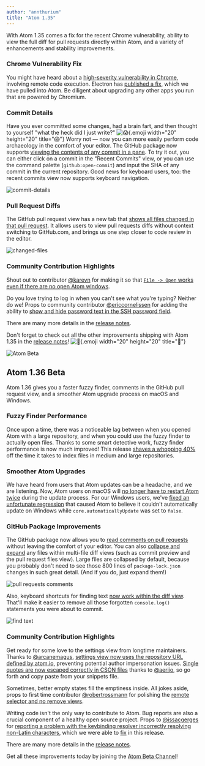 ```yaml
---
author: "annthurium"
title: "Atom 1.35"
---
```


With Atom 1.35 comes a fix for the recent Chrome vulnerability, ability to view the full diff for pull requests directly within Atom, and a variety of enhancements and stability improvements.

<!--more-->

### Chrome Vulnerability Fix

You might have heard about a [high-severity vulnerability in Chrome](https://chromereleases.googleblog.com/2019/03/stable-channel-update-for-desktop.html), involving remote code execution. Electron has [published a fix](https://electronjs.org/blog/filereader-fix), which we have pulled into Atom. Be diligent about upgrading any other apps you run that are powered by Chromium.

### Commit Details

Have you ever committed some changes, had a brain fart, and then thought to yourself "what the heck did I just write?" ![:scream:](https://github.githubassets.com/images/icons/emoji/unicode/1f631.png){.emoji width="20" height="20" title=":scream:"} Worry not — now you can more easily perform code archaeology in the comfort of your editor. The GitHub package now supports [viewing the contents of any commit in a pane](https://github.com/atom/github/pull/1807). To try it out, you can either click on a commit in the "Recent Commits" view, or you can use the command palette (`github:open-commit`) and input the SHA of any commit in the current repository. Good news for keyboard users, too: the recent commits view now supports keyboard navigation.

![commit-details](/assets/images/user-images.githubusercontent.com/378023/50674082-5dcc9100-1026-11e9-8acd-2ce593aa8457.png)

### Pull Request Diffs

The GitHub pull request view has a new tab that [shows all files changed in that pull request](https://github.com/atom/github/pull/1829). It allows users to view pull requests diffs without context switching to GitHub.com, and brings us one step closer to code review in the editor.

![changed-files](/assets/images/user-images.githubusercontent.com/378023/50674081-5d33fa80-1026-11e9-8780-a4be819ec9cb.png)

### Community Contribution Highlights

Shout out to contributor [@karevn](https://github.com/karevn) for making it so that [`File -> Open` works even if there are no open Atom windows](https://github.com/atom/atom/pull/17529).

Do you love trying to log in when you can't see what you're typing? Neither do we! Props to community contributor [@ericcornelissen](https://github.com/ericcornelissen) for adding the ability to [show and hide password text in the SSH password field](https://github.com/atom/github/pull/1808).

There are many more details in the [release notes](https://github.com/atom/atom/releases/tag/v1.35.0).

<!-- end of stable changes -->

Don't forget to check out all the other improvements shipping with Atom 1.35 in the [release notes](https://github.com/atom/atom/releases/tag/v1.35.0)! ![:memo:](https://github.githubassets.com/images/icons/emoji/unicode/1f4dd.png){.emoji width="20" height="20" title=":memo:"}

![Atom Beta](/assets/images/blog.atom.io/img/release-beta.png)

## Atom 1.36 Beta

Atom 1.36 gives you a faster fuzzy finder, comments in the GitHub pull request view, and a smoother Atom upgrade process on macOS and Windows.

### Fuzzy Finder Performance

Once upon a time, there was a noticeable lag between when you opened Atom with a large repository, and when you could use the fuzzy finder to actually open files. Thanks to some smart detective work, fuzzy finder performance is now much improved! This release [shaves a whopping 40%](https://github.com/atom/fuzzy-finder/pull/366) off the time it takes to index files in medium and large repositories.

### Smoother Atom Upgrades

We have heard from users that Atom updates can be a headache, and we are listening. Now, Atom users on macOS will [no longer have to restart Atom twice](https://github.com/atom/atom/pull/18775) during the update process. For our Windows users, we've [fixed an unfortunate regression](https://github.com/atom/atom/pull/18750) that caused Atom to believe it couldn't automatically update on Windows while `core.automaticallyUpdate` was set to `false`.

### GitHub Package Improvements

The GitHub package now allows you to [read comments on pull requests](https://github.com/atom/github/pull/1856) without leaving the comfort of your editor. You can also [collapse and expand](https://github.com/atom/github/pull/1913) any files within multi-file diff views (such as commit preview and the pull request files view). Large files are collapsed by default, because you probably don't need to see those 800 lines of `package-lock.json` changes in such great detail. (And if you do, just expand them!)

![pull requests comments](/assets/images/user-images.githubusercontent.com/378023/52465966-f32de880-2bc3-11e9-8de5-2d93dd42920c.png)

Also, keyboard shortcuts for finding text [now work within the diff view](https://github.com/atom/github/pull/1922). That'll make it easier to remove all those forgotten `console.log()` statements you were about to commit.

![find text](/assets/images/user-images.githubusercontent.com/378023/52465967-f3c67f00-2bc3-11e9-80d7-336c77c27b12.gif)

### Community Contribution Highlights

Get ready for some love to the settings view from longtime maintainers. Thanks to [@arcanemagus](https://github.com/arcanemagus), [settings view now uses the repository URL defined by atom.io](https://github.com/atom/settings-view/pull/1119), preventing potential author impersonation issues. [Single quotes are now escaped correctly in CSON files](https://github.com/atom/settings-view/pull/1109) thanks to [@aerijo](https://github.com/aerijo), so go forth and copy paste from your snippets file.

Sometimes, better empty states fill the emptiness inside. All jokes aside, props to first time contributor [@robertrossmann](https://github.com/robertrossmann) for polishing the [remote selector and no remove views](https://github.com/atom/github/pull/1927).

Writing code isn't the only way to contribute to Atom. Bug reports are also a crucial component of a healthy open source project. Props to [@issacgerges](https://github.com/issacgerges) for [reporting a problem with the keybinding resolver incorrectly resolving non-Latin characters](https://github.com/atom/atom-keymap/issues/237), which we were able to [fix](https://github.com/atom/atom-keymap/pull/238) in this release.

<!-- end of beta changes -->

There are many more details in the [release notes](https://github.com/atom/atom/releases/tag/v1.36.0-beta0).

Get all these improvements today by joining the [Atom Beta Channel](/beta)!
